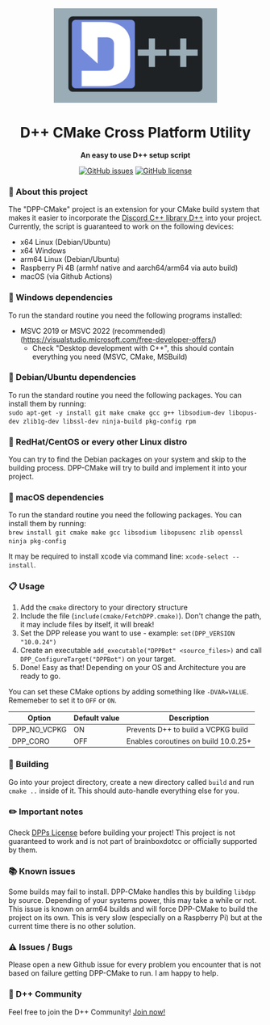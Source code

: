 <div align="center"><img src="https://github.com/brainboxdotcc/DPP/blob/master/docpages/DPP-markdown-logo.png?raw=true"/>
<h1>D++ CMake Cross Platform Utility</h1>
    <b>
        <p>An easy to use D++ setup script</p>
    </b>

[![GitHub issues](https://img.shields.io/github/issues/Andosius/DPP-CMake)](https://github.com/Andosius/DPP-CMake/issues)
[![GitHub license](https://img.shields.io/github/license/Andosius/DPP-CMake?color=brightgreen)](https://github.com/Andosius/DPP-CMake/blob/main/LICENSE)
</div>
  
### :book: About this project
The "DPP-CMake" project is an extension for your CMake build system that makes it easier to incorporate the [Discord C++ library D++](https://github.com/brainboxdotcc/DPP) into your project.
Currently, the script is guaranteed to work on the following devices:
- x64 Linux (Debian/Ubuntu)
- x64 Windows
- arm64 Linux (Debian/Ubuntu)
- Raspberry Pi 4B (armhf native and aarch64/arm64 via auto build)
- macOS (via Github Actions)

### :blue_book: Windows dependencies
To run the standard routine you need the following programs installed:
- MSVC 2019 or MSVC 2022 (recommended) (https://visualstudio.microsoft.com/free-developer-offers/)
	- Check "Desktop development with C++", this should contain everything you need (MSVC, CMake, MSBuild)

### :green_book: Debian/Ubuntu dependencies
To run the standard routine you need the following packages. You can install them by running:  
`sudo apt-get -y install git make cmake gcc g++ libsodium-dev libopus-dev zlib1g-dev libssl-dev ninja-build pkg-config rpm`

### :closed_book: RedHat/CentOS or every other Linux distro
You can try to find the Debian packages on your system and skip to the building process. DPP-CMake will try to build and implement it into your project.

### :ledger: macOS dependencies
To run the standard routine you need the following packages. You can install them by running:  
`brew install git cmake make gcc libsodium libopusenc zlib openssl ninja pkg-config`
  
It may be required to install xcode via command line: `xcode-select --install`.

### :clipboard: Usage
1. Add the `cmake` directory to your directory structure
2. Include the file (`include(cmake/FetchDPP.cmake)`). Don't change the path, it may include files by itself, it will break!
2. Set the DPP release you want to use - example: `set(DPP_VERSION "10.0.24")`
2. Create an executable `add_executable("DPPBot" <source_files>)` and call `DPP_ConfigureTarget("DPPBot")` on your target. 
5. Done! Easy as that! Depending on your OS and Architecture you are ready to go.  
  
You can set these CMake options by adding something like `-DVAR=VALUE`. Rememeber to set it to `OFF` or `ON`.
  
|Option|Default value|Description|
|---|---|---|
|DPP_NO_VCPKG|ON|Prevents D++ to build a VCPKG build|
|DPP_CORO|OFF|Enables coroutines on build 10.0.25+|

### :triangular_ruler: Building
Go into your project directory, create a new directory called `build` and run `cmake ..` inside of it.
This should auto-handle everything else for you.

### :pencil2: Important notes
Check [DPPs License](https://github.com/brainboxdotcc/DPP/blob/master/LICENSE) before building your project!
This project is not guaranteed to work and is not part of brainboxdotcc or officially supported by them.

### :books: Known issues
Some builds may fail to install. DPP-CMake handles this by building `libdpp` by source. Depending of your systems power, this may take a while or not.  
This issue is known on arm64 builds and will force DPP-CMake to build the project on its own.
This is very slow (especially on a Raspberry Pi) but at the current time there is no other solution.
  
### :warning: Issues / Bugs
Please open a new Github issue for every problem you encounter that is not based on failure getting DPP-CMake to run. I am happy to help.
  
### :speech_balloon: D++ Community
Feel free to join the D++ Community!
[Join now!](https://discord.com/invite/dpp)